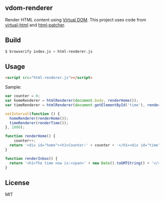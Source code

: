 ## vdom-renderer

Render HTML content using [Virtual DOM](http://npmjs.org/virtual-dom). This project uses code from [virtual-html](https://github.com/azer/virtual-html) and [html-patcher](https://github.com/azer/html-patcher).

## Build

```bash
$ browserify index.js > html-renderer.js
```

## Usage

```html
<script src="html-renderer.js"></script>
```

Sample:

```js
var counter = 0;
var homeRenderer = htmlRenderer(document.body, renderHome());
var timeRenderer = htmlRenderer(document.getElementById('time'), renderTime());

setInterval(function () {
  homeRenderer(renderHome());
  timeRenderer(renderTime());
}, 1000);

function renderHome() {
	counter++;
  return '<div id="home"><h1>Counter:' + counter + '</h1><div id="time"></div></div>';
}

function renderInbox() {
  return '<h1>The time now is:<span>' + new Date().toGMTString() + '</span></h1>';
}
```

## License

MIT